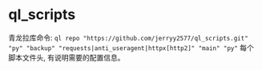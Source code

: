 # ql_scripts
青龙拉库命令: `ql repo "https://github.com/jerryy2577/ql_scripts.git" "py" "backup" "requests|anti_useragent|httpx[http2]" "main" "py"`
每个脚本文件头, 有说明需要的配置信息。